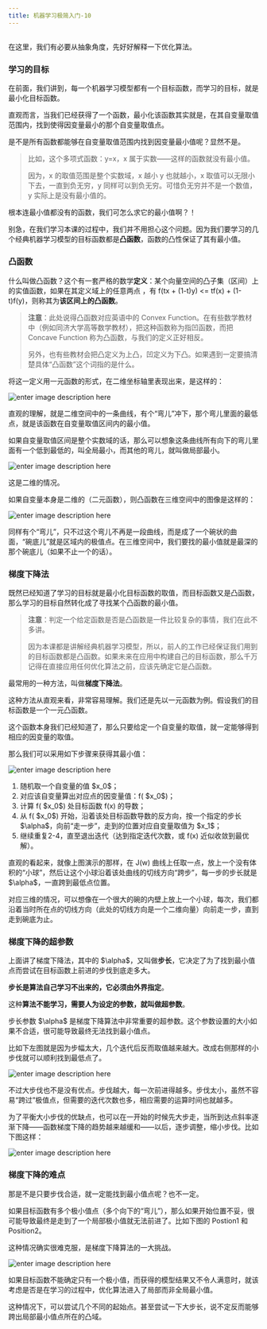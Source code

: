 ```yaml
---
title: 机器学习极简入门-10
---
```

<article id="topicContainer" class="column_content"><h2 class="topic_title"></h2><div><p>在这里，我们有必要从抽象角度，先好好解释一下优化算法。</p>
<h3 id="">学习的目标</h3>
<p>在前面，我们讲到，每一个机器学习模型都有一个目标函数，而学习的目标，就是最小化目标函数。</p>
<p>直观而言，当我们已经获得了一个函数，最小化该函数其实就是，在其自变量取值范围内，找到使得因变量最小的那个自变量取值点。</p>
<p>是不是所有函数都能够在自变量取值范围内找到因变量最小值呢？显然不是。</p>
<blockquote>
  <p>比如，这个多项式函数：y=x，x 属于实数——这样的函数就没有最小值。</p>
  <p>因为，x 的取值范围是整个实数域，x 越小 y 也就越小，x 取值可以无限小下去，一直到负无穷，y 同样可以到负无穷。可惜负无穷并不是一个数值，y 实际上是没有最小值的。</p>
</blockquote>
<p>根本连最小值都没有的函数，我们可怎么求它的最小值啊？！</p>
<p>别急，在我们学习本课的过程中，我们并不用担心这个问题。因为我们要学习的几个经典机器学习模型的目标函数都是<strong>凸函数</strong>，函数的凸性保证了其有最小值。</p>
<h3 id="-1">凸函数</h3>
<p>什么叫做凸函数？这个有一套严格的数学<strong>定义</strong>：某个向量空间的凸子集（区间）上的实值函数，如果在其定义域上的任意两点 ，有 f(tx + (1-t)y) &lt;= tf(x) + (1-t)f(y)，则称其为<strong>该区间上的凸函数</strong>。</p>
<blockquote>
  <p><strong>注意</strong>：此处说得凸函数对应英语中的 Convex Function。在有些数学教材中（例如同济大学高等数学教材），把这种函数称为指凹函数，而把 Concave  Function 称为凸函数，与我们的定义正好相反。</p>
  <p>另外，也有些教材会把凸定义为上凸，凹定义为下凸。如果遇到一定要搞清楚具体“凸函数”这个词指的是什么。</p>
</blockquote>
<p>将这一定义用一元函数的形式，在二维坐标轴里表现出来，是这样的： </p>
<p><img src="http://images.gitbook.cn/2f57f4c0-2e8d-11e8-8ff0-5b0a81ffa130" alt="enter image description here" /></p>
<p>直观的理解，就是二维空间中的一条曲线，有个“弯儿”冲下，那个弯儿里面的最低点，就是该函数在自变量取值区间内的最小值。</p>
<p>如果自变量取值区间是整个实数域的话，那么可以想象这条曲线所有向下的弯儿里面有一个低到最低的，叫全局最小，而其他的弯儿，就叫做局部最小。</p>
<p><img src="http://images.gitbook.cn/39d532a0-2e8d-11e8-8ff0-5b0a81ffa130" alt="enter image description here" /></p>
<p>这是二维的情况。</p>
<p>如果自变量本身是二维的（二元函数），则凸函数在三维空间中的图像是这样的：</p>
<p><img src="http://images.gitbook.cn/4c3b9600-2e8d-11e8-8ff0-5b0a81ffa130" alt="enter image description here" /></p>
<p>同样有个“弯儿”，只不过这个弯儿不再是一段曲线，而是成了一个碗状的曲面，“碗底儿”就是区域内的极值点。在三维空间中，我们要找的最小值就是最深的那个碗底儿（如果不止一个的话）。</p>
<h3 id="-2">梯度下降法</h3>
<p>既然已经知道了学习的目标就是最小化目标函数的取值，而目标函数又是凸函数，那么学习的目标自然转化成了寻找某个凸函数的最小值。</p>
<blockquote>
  <p><strong>注意</strong>：判定一个给定函数是否是凸函数是一件比较复杂的事情，我们在此不多讲。</p>
  <p>因为本课都是讲解经典机器学习模型，所以，前人的工作已经保证我们用到的目标函数都是凸函数。如果未来在应用中构建自己的目标函数，那么千万记得在直接应用任何优化算法之前，应该先确定它是凸函数。</p>
</blockquote>
<p>最常用的一种方法，叫做<strong>梯度下降法</strong>。</p>
<p>这种方法从直观来看，非常容易理解。我们还是先以一元函数为例。假设我们的目标函数是一个一元凸函数。</p>
<p>这个函数本身我们已经知道了，那么只要给定一个自变量的取值，就一定能够得到相应的因变量的取值。</p>
<p>那么我们可以采用如下步骤来获得其最小值：</p>
<p><img src="http://images.gitbook.cn/5a4e0890-2e8d-11e8-8ff0-5b0a81ffa130" alt="enter image description here" /></p>
<ol>
<li>随机取一个自变量的值 $x_0$；</li>
<li>对应该自变量算出对应点的因变量值：f( $x_0$)；</li>
<li>计算 f( $x_0$) 处目标函数 f(x) 的导数；</li>
<li>从 f( $x_0$) 开始，沿着该处目标函数导数的反方向，按一个指定的步长 $\alpha$，向前“走一步”，走到的位置对应自变量取值为 $x_1$；</li>
<li>继续重复2-4，直至退出迭代（达到指定迭代次数，或 f(x) 近似收敛到最优解）。</li>
</ol>
<p>直观的看起来，就像上图演示的那样，在 J(w) 曲线上任取一点，放上一个没有体积的“小球”，然后让这个小球沿着该处曲线的切线方向“跨步”，每一步的步长就是 $\alpha$，一直跨到最低点位置。</p>
<p>对应三维的情况，可以想像在一个很大的碗的内壁上放上一个小球，每次，我们都沿着当时所在点的切线方向（此处的切线方向是一个二维向量）向前走一步，直到走到碗底为止。</p>
<h3 id="-3">梯度下降的超参数</h3>
<p>上面讲了梯度下降法，其中的 $\alpha$，又叫做<strong>步长</strong>，它决定了为了找到最小值点而尝试在目标函数上前进的步伐到底走多大。</p>
<p><strong>步长是算法自己学习不出来的，它必须由外界指定</strong>。</p>
<p>这种<strong>算法不能学习，需要人为设定的参数，就叫做超参数</strong>。</p>
<p>步长参数 $\alpha$ 是梯度下降算法中非常重要的超参数。这个参数设置的大小如果不合适，很可能导致最终无法找到最小值点。</p>
<p>比如下左图就是因为步幅太大，几个迭代后反而取值越来越大。改成右侧那样的小步伐就可以顺利找到最低点了。 </p>
<p><img src="http://images.gitbook.cn/6ec74660-2e8d-11e8-a37a-7191d16ac998" alt="enter image description here" /></p>
<p>不过大步伐也不是没有优点。步伐越大，每一次前进得越多。步伐太小，虽然不容易“跨过”极值点，但需要的迭代次数也多，相应需要的运算时间也就越多。</p>
<p>为了平衡大小步伐的优缺点，也可以在一开始的时候先大步走，当所到达点斜率逐渐下降——函数梯度下降的趋势越来越缓和——以后，逐步调整，缩小步伐。比如下图这样：</p>
<p><img src="http://images.gitbook.cn/7ab5ee90-2e8d-11e8-a37a-7191d16ac998" alt="enter image description here" /> </p>
<h3 id="-4">梯度下降的难点</h3>
<p>那是不是只要步伐合适，就一定能找到最小值点呢？也不一定。</p>
<p>如果目标函数有多个极小值点（多个向下的“弯儿”），那么如果开始位置不妥，很可能导致最终是走到了一个局部极小值就无法前进了。比如下图的 Postion1 和 Position2。</p>
<p>这种情况确实很难克服，是梯度下降算法的一大挑战。</p>
<p><img src="http://images.gitbook.cn/883d5f30-2e8d-11e8-a3a4-1b4a4113bab5" alt="enter image description here" /></p>
<p>如果目标函数不能确定只有一个极小值，而获得的模型结果又不令人满意时，就该考虑是否是在学习的过程中，优化算法进入了局部而非全局最小值。</p>
<p>这种情况下，可以尝试几个不同的起始点。甚至尝试一下大步长，说不定反而能够跨出局部最小值点所在的凸域。</p></div></article>